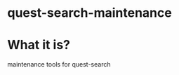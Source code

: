 quest-search-maintenance
==================================================

# What it is?
maintenance tools for quest-search

